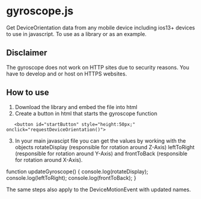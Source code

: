 # gyroscope.js
Get DeviceOrientation data from any mobile device including ios13+ devices to use in javascript.
To use as a library or as an example.

## Disclaimer
The gyroscope does not work on HTTP sites due to security reasons.
You have to develop and or host on HTTPS websites.

## How to use
1. Download the library and embed the file into html
2. Create a button in html that starts the gyroscope function
```
   <button id="startButton" style="height:50px;" onclick="requestDeviceOrientation()">
```
3. In your main javascipt file you can get the values by working with the objects rotateDisplay (responsible for rotation around Z-Axis)
leftToRight (responsible for rotation around Y-Axis) and frontToBack (responsible for rotation around X-Axis).

  function updateGyroscope() {
  console.log(rotateDisplay);
  console.log(leftToRight);
  console.log(frontToBack);
}

The same steps also apply to the DeviceMotionEvent with updated names.
